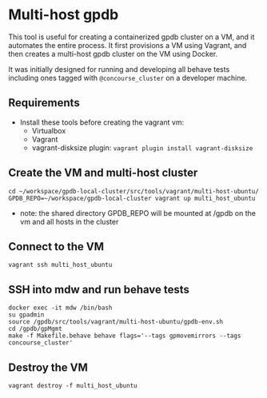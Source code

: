 # Multi-host gpdb
This tool is useful for creating a containerized gpdb cluster
on a VM, and it automates the entire process. It first provisions a VM using
Vagrant, and then creates a multi-host gpdb cluster on the VM using Docker.

It was initially designed for running and developing all behave tests
including ones tagged with `@concourse_cluster` on a developer machine.

## Requirements
* Install these tools before creating the vagrant vm:
    * Virtualbox
    * Vagrant
    * vagrant-disksize plugin: `vagrant plugin install vagrant-disksize`

## Create the VM and multi-host cluster
```
cd ~/workspace/gpdb-local-cluster/src/tools/vagrant/multi-host-ubuntu/
GPDB_REPO=~/workspace/gpdb-local-cluster vagrant up multi_host_ubuntu
```
- note: the shared directory GPDB_REPO will be mounted at /gpdb on the vm and all hosts in the cluster

## Connect to the VM
`vagrant ssh multi_host_ubuntu`

## SSH into mdw and run behave tests
```
docker exec -it mdw /bin/bash
su gpadmin
source /gpdb/src/tools/vagrant/multi-host-ubuntu/gpdb-env.sh
cd /gpdb/gpMgmt
make -f Makefile.behave behave flags='--tags gpmovemirrors --tags concourse_cluster'
```

## Destroy the VM
`vagrant destroy -f multi_host_ubuntu`
